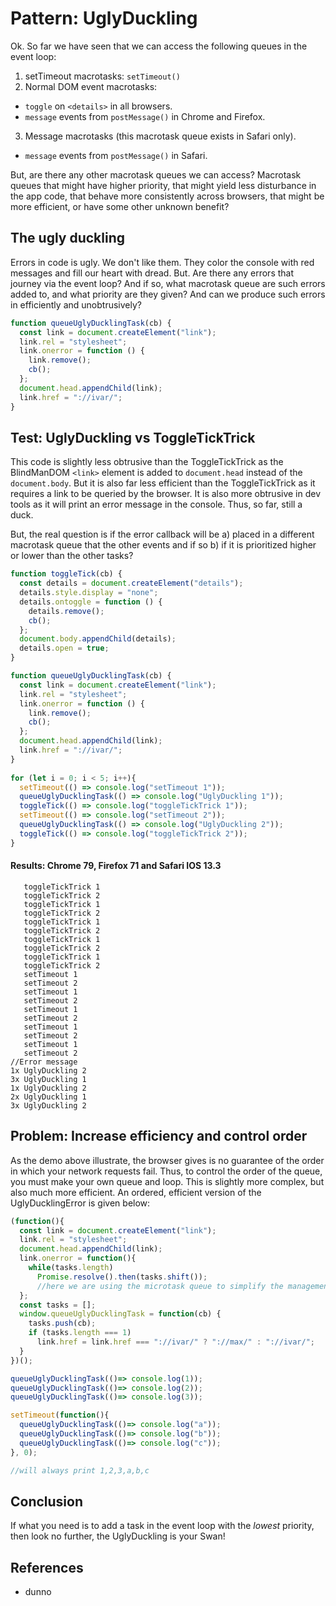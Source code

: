 # Pattern: UglyDuckling

Ok. So far we have seen that we can access the following queues in the event loop:
1. setTimeout macrotasks: `setTimeout()`
2. Normal DOM event macrotasks: 
  * `toggle` on `<details>` in all browsers.
  * `message` events from `postMessage()` in Chrome and Firefox.
3. Message macrotasks (this macrotask queue exists in Safari only).
  * `message` events from `postMessage()` in Safari.

But, are there any other macrotask queues we can access? Macrotask queues that might have higher priority, that might yield less disturbance in the app code, that behave more consistently across browsers, that might be more efficient, or have some other unknown benefit?

## The ugly duckling

Errors in code is ugly. We don't like them. They color the console with red messages and fill our heart with dread. But. Are there any errors that journey via the event loop? And if so, what macrotask queue are such errors added to, and what priority are they given? And can we produce such errors in efficiently and unobtrusively? 

```javascript
function queueUglyDucklingTask(cb) {
  const link = document.createElement("link");
  link.rel = "stylesheet";
  link.onerror = function () {
    link.remove();
    cb();
  };
  document.head.appendChild(link);
  link.href = "://ivar/";
}
```

## Test: UglyDuckling vs ToggleTickTrick

This code is slightly less obtrusive than the ToggleTickTrick as the BlindManDOM `<link>` element is added to `document.head` instead of the `document.body`. But it is also far less efficient than the ToggleTickTrick as it requires a link to be queried by the browser. It is also more obtrusive in dev tools as it will print an error message in the console. Thus, so far, still a duck.
    
But, the real question is if the error callback will be a) placed in a different macrotask queue that the other events and if so b) if it is prioritized higher or lower than the other tasks?

```javascript 
function toggleTick(cb) {
  const details = document.createElement("details");
  details.style.display = "none";
  details.ontoggle = function () {
    details.remove();
    cb();
  };
  document.body.appendChild(details);
  details.open = true;
}

function queueUglyDucklingTask(cb) {
  const link = document.createElement("link");
  link.rel = "stylesheet";
  link.onerror = function () {
    link.remove();
    cb();
  };
  document.head.appendChild(link);
  link.href = "://ivar/";
}
    
for (let i = 0; i < 5; i++){ 
  setTimeout(() => console.log("setTimeout 1"));
  queueUglyDucklingTask(() => console.log("UglyDuckling 1"));
  toggleTick(() => console.log("toggleTickTrick 1"));
  setTimeout(() => console.log("setTimeout 2"));
  queueUglyDucklingTask(() => console.log("UglyDuckling 2"));
  toggleTick(() => console.log("toggleTickTrick 2"));
}
```  

#### Results: Chrome 79, Firefox 71 and Safari IOS 13.3

```
   toggleTickTrick 1
   toggleTickTrick 2
   toggleTickTrick 1
   toggleTickTrick 2
   toggleTickTrick 1
   toggleTickTrick 2
   toggleTickTrick 1
   toggleTickTrick 2
   toggleTickTrick 1
   toggleTickTrick 2
   setTimeout 1
   setTimeout 2
   setTimeout 1
   setTimeout 2
   setTimeout 1
   setTimeout 2
   setTimeout 1
   setTimeout 2
   setTimeout 1
   setTimeout 2
//Error message
1x UglyDuckling 2
3x UglyDuckling 1
1x UglyDuckling 2
2x UglyDuckling 1
3x UglyDuckling 2
``` 

## Problem: Increase efficiency and control order

As the demo above illustrate, the browser gives is no guarantee of the order in which your network requests fail. Thus, to control the order of the queue, you must make your own queue and loop. This is slightly more complex, but also much more efficient. An ordered, efficient version of the UglyDucklingError is given below:

```javascript
(function(){
  const link = document.createElement("link");
  link.rel = "stylesheet";
  document.head.appendChild(link);
  link.onerror = function(){
    while(tasks.length)
      Promise.resolve().then(tasks.shift());  
      //here we are using the microtask queue to simplify the management of Errors in different tasks 
  };
  const tasks = [];
  window.queueUglyDucklingTask = function(cb) {
    tasks.push(cb);
    if (tasks.length === 1)
      link.href = link.href === "://ivar/" ? "://max/" : "://ivar/";
  }
})();                                      

queueUglyDucklingTask(()=> console.log(1));
queueUglyDucklingTask(()=> console.log(2));
queueUglyDucklingTask(()=> console.log(3));

setTimeout(function(){
  queueUglyDucklingTask(()=> console.log("a"));
  queueUglyDucklingTask(()=> console.log("b"));
  queueUglyDucklingTask(()=> console.log("c"));
}, 0);

//will always print 1,2,3,a,b,c
```  

## Conclusion

If what you need is to add a task in the event loop with the *lowest* priority, then look no further, the UglyDuckling is your Swan! 

## References

  * dunno
